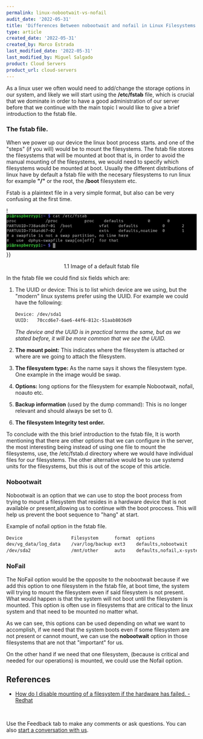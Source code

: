```yaml
---
permalink: linux-nobootwait-vs-nofail
audit_date: '2022-05-31'
title: 'Differences Between nobootwait and nofail in Linux Filesystems'
type: article
created_date: '2022-05-31'
created_by: Marco Estrada
last_modified_date: '2022-05-31'
last_modified_by: Miguel Salgado
product: Cloud Servers
product_url: cloud-servers
---
```


 As a linux user we often would need to add/change the storage options in our system, and likely we will start using the **/etc/fstab**  file, which is crucial that we dominate in order to have a good administration of our server before that we continue with the main topic I would like to give a brief introduction to the fstab file. 

### The fstab file.
When we power up our device the linux boot process starts. and one of the "steps" (if you will) would be to mount the filesystems. The fstab file stores the filesystems that will be mounted at boot that is, in order to avoid the manual mounting of the filesystems, we would need to specify which filesystems would be mounted at boot. Usually the different distributions of linux have by default a fstab file with the necesary filesystems to run linux for example **"/"** or the root, the **/boot** filesystem etc.

Fstab is a plaintext file in a very simple format, but also can be very confusing at the first time.

!<img src="Image1.png">}}
<p align="center">1.1 Image of a default fstab file

In the fstab file we could find six fields which are:

1. The UUID or device: This is to list which device are we using, but the "modern" linux systems prefer using the UUID. For example we could have the following:
    ```sh
    Device: /dev/sda1
    UUID:   70ccd6e7-6ae6-44f6-812c-51aab8036d9
    ```
    *The device and the UUID is in practical terms the same, but as we stated before, it will be more common that we see the UUID.*

2. **The mount point:** This indicates where the filesystem is attached or where are we going to attach the filesystem.
3. **The filesystem type:** As the name says it shows the filesystem type. One example in the image would be swap.
4. **Options:** long options for the filesystem for example Nobootwait, nofail, noauto etc.
5. **Backup information** (used by the dump command): This is no longer relevant and should always be set to 0.
6. **The filesystem Integrity test order.**

To conclude with the this brief introduction to the fstab file, It is worth mentioning that there are other options that we can configure in the server, the most interesting being instead of using one file to mount the filesystems, use, the /etc/fstab.d directory where we would have individual files for our filesystems. The other alternative would be to use systemd units for the filesystems, but this is out of the scope of this article.

### Nobootwait
Nobootwait is an option that we can use to stop the boot process from trying to mount a filesystem that resides in a hardware device that is not available or present,allowing us to continue with the boot proccess. This will help us prevent the boot sequence to "hang" at start.

Example of nofail option in the fstab file.
```sh
Device		            Filesystem	    format  options		                                min max
dev/vg_data/log_data    /var/log/backup ext3    defaults,nobootwait                         1   2
/dev/sda2               /mnt/other      auto    defaults,nofail,x-systemd.device-timeout=9  0   2
```

### NoFail
The NoFail option would be the opposite to the nobootwait because if we add this option to one filesystem in the fstab file, at boot time, the system will trying to mount the filesystem even if said filesystem  is not present. What would happen is that the system will not boot until the filesystem is mounted. This option is often use in filesystems that are critical to the linux system and that need to be mounted no matter what.

As we can see, this options can be used depending on what we want to accomplish, if we need that the system boots even if some filesystem are not present or cannot mount, we can use the **nobootwait** option in those filesystems that are not that "important" for us.

On the other hand if we need that one filesystem, (because is critical and needed for our operations) is mounted, we could use the Nofail option.

## References
- [How do I disable mounting of a filesystem if the hardware has failed. - Redhat](https://access.redhat.com/solutions/343003)
<br>

Use the Feedback tab to make any comments or ask questions. You can also [start a conversation with us](https://www.rackspace.com/contact).
